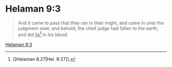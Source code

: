# Helaman 9:3

> And it came to pass that they ran in their might, and came in unto the judgment-seat; and behold, the chief judge had fallen to the earth, and did <u>lie</u>[^a] in his blood.

[Helaman 9:3](https://www.churchofjesuschrist.org/study/scriptures/bofm/hel/9?lang=eng&id=p3#p3)


[^a]: [[Helaman 8.27|Hel. 8:27]].  
